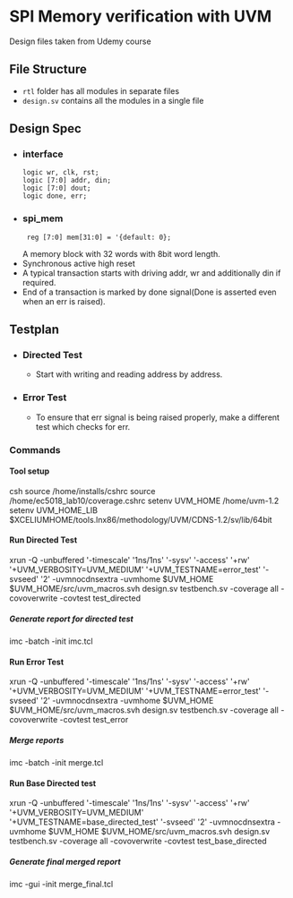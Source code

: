 # SPI Memory verification with UVM

Design files taken from Udemy course

## File Structure

- `rtl` folder has all modules in separate files
- `design.sv` contains all the modules in a single file

## Design Spec

- ### interface
  ```
  logic wr, clk, rst;
  logic [7:0] addr, din;
  logic [7:0] dout;
  logic done, err;
  ```
- ### spi_mem
  ```
   reg [7:0] mem[31:0] = '{default: 0};
  ```
  A memory block with 32 words with 8bit word length.
- Synchronous active high reset
- A typical transaction starts with driving addr, wr and additionally din if required.
- End of a transaction is marked by done signal(Done is asserted even when an err is raised).

## Testplan

- ### Directed Test
  - Start with writing and reading address by address.
- ### Error Test
  - To ensure that err signal is being raised properly, make a different test which checks for err.

### Commands

#### Tool setup

csh
source /home/installs/cshrc
source /home/ec5018_lab10/coverage.cshrc
setenv UVM_HOME /home/uvm-1.2
setenv UVM_HOME_LIB $XCELIUMHOME/tools.lnx86/methodology/UVM/CDNS-1.2/sv/lib/64bit

#### Run Directed Test

xrun -Q -unbuffered '-timescale' '1ns/1ns' '-sysv' '-access' '+rw' '+UVM_VERBOSITY=UVM_MEDIUM' '+UVM_TESTNAME=error_test' '-svseed' '2' -uvmnocdnsextra -uvmhome $UVM_HOME $UVM_HOME/src/uvm_macros.svh design.sv testbench.sv -coverage all -covoverwrite -covtest test_directed

##### Generate report for directed test

imc -batch -init imc.tcl

#### Run Error Test

xrun -Q -unbuffered '-timescale' '1ns/1ns' '-sysv' '-access' '+rw' '+UVM_VERBOSITY=UVM_MEDIUM' '+UVM_TESTNAME=error_test' '-svseed' '2' -uvmnocdnsextra -uvmhome $UVM_HOME $UVM_HOME/src/uvm_macros.svh design.sv testbench.sv -coverage all -covoverwrite -covtest test_error

##### Merge reports

imc -batch -init merge.tcl

#### Run Base Directed test

xrun -Q -unbuffered '-timescale' '1ns/1ns' '-sysv' '-access' '+rw' '+UVM_VERBOSITY=UVM_MEDIUM' '+UVM_TESTNAME=base_directed_test' '-svseed' '2' -uvmnocdnsextra -uvmhome $UVM_HOME $UVM_HOME/src/uvm_macros.svh design.sv testbench.sv -coverage all -covoverwrite -covtest test_base_directed

##### Generate final merged report

imc -gui -init merge_final.tcl
